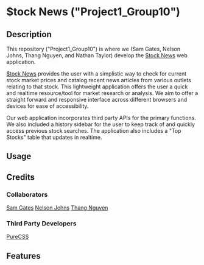# $tock News ("Project1_Group10")

## Description

This repository ("Project1_Group10") is where we (Sam Gates, Nelson Johns, Thang Nguyen, and Nathan Taylor) develop the [$tock News](https://ntjohns1.github.io/Project1_Group10/) web application. 

[$tock News](https://ntjohns1.github.io/Project1_Group10/) provides the user with a simplistic way to check for current stock market prices and catalog recent news articles from various outlets relating to that stock. This lightweight application offers the user a quick and realtime resource/tool for market research or analysis. We aim to offer a straight forward and responsive interface across different browsers and devices for ease of accessibility. 

Our web application incorporates third party APIs for the primary functions. We also included a history sidebar for the user to keep track of and quickly access previous stock searches. The application also includes a "Top Stocks" table that updates in realtime.

## Usage



## Credits

### Collaborators
[Sam Gates](https://github.com/sg0703) 
[Nelson Johns](https://github.com/ntjohns1)
[Thang Nguyen](https://github.com/thangnt336)

### Third Party Developers
[PureCSS](https://purecss.io/)


## Features
